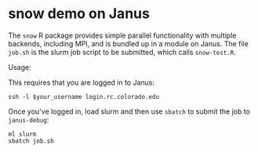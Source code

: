 # snow demo on Janus

The `snow` R package provides simple parallel functionality with multiple backends, including MPI, and is bundled up in a module on Janus. 
The file `job.sh` is the slurm job script to be submitted, which calls `snow-test.R`. 

Usage:

This requires that you are logged in to Janus:

```
ssh -l $your_username login.rc.colorado.edu
```

Once you've logged in, load slurm and then use `sbatch` to submit the job to `janus-debug`: 

```
ml slurm
sbatch job.sh
```

